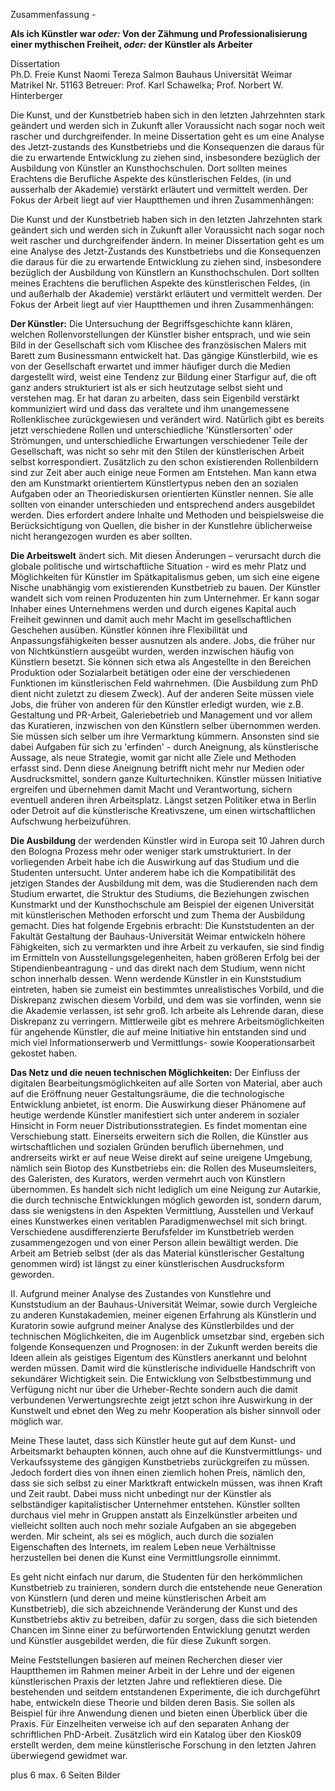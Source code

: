 Zusammenfassung - 


**Als ich Künstler war *oder:* Von der Zähmung und Professionalisierung einer mythischen Freiheit, *oder:* der Künstler als Arbeiter** 


Dissertation  
Ph.D. Freie Kunst
Naomi Tereza Salmon
Bauhaus Universität Weimar
Matrikel Nr. 51163
Betreuer: Prof. Karl Schawelka; Prof. Norbert W. Hinterberger


Die Kunst, und der Kunstbetrieb haben sich in den letzten Jahrzehnten stark geändert und werden sich in Zukunft aller Voraussicht nach sogar noch weit 
rascher und durchgreifender. In meine Dissertation geht es um eine Analyse des Jetzt-zustands des Kunstbetriebs und die Konsequenzen die daraus für die 
zu erwartende Entwicklung zu ziehen sind, insbesondere bezüglich der Ausbildung von Künstler an Kunsthochschulen. Dort sollten meines Erachtens die Berufliche 
Aspekte des künstlerischen Feldes, (in und ausserhalb der Akademie) verstärkt erläutert und vermittelt werden. Der Fokus der Arbeit liegt auf vier Hauptthemen
und ihren Zusammenhängen:

Die Kunst und der Kunstbetrieb haben sich in den letzten Jahrzehnten stark geändert sich und werden sich in Zukunft aller Voraussicht nach sogar noch weit rascher 
und durchgreifender ändern. In meiner Dissertation geht es um eine Analyse des Jetzt-Zustands des Kunstbetriebs und die Konsequenzen die daraus für die zu erwartende 
Entwicklung zu ziehen sind, insbesondere bezüglich der Ausbildung von Künstlern an Kunsthochschulen. Dort sollten meines Erachtens die beruflichen Aspekte des 
künstlerischen Feldes, (in und außerhalb der Akademie) verstärkt erläutert und vermittelt werden. Der Fokus der Arbeit liegt auf vier Hauptthemen und ihren Zusammenhängen:

**Der Künstler:** Die Untersuchung der Begriffsgeschichte kann klären, welchen Rollenvorstellungen der Künstler bisher entsprach, und wie sein Bild in der Gesellschaft 
sich vom Klischee des französischen Malers mit Barett zum Businessmann entwickelt hat. Das gängige Künstlerbild, wie es von der Gesellschaft erwartet und immer häufiger 
durch die Medien dargestellt wird, weist eine Tendenz zur Bildung einer Starfigur auf, die oft ganz anders strukturiert ist als er sich heutzutage selbst sieht und verstehen 
mag. Er hat daran zu arbeiten, dass sein Eigenbild verstärkt kommuniziert wird und dass das veraltete und ihm unangemessene Rollenklischee zurückgewiesen und verändert wird. 
Natürlich gibt es bereits jetzt verschiedene Rollen und unterschiedliche 'Künstlersorten' oder Strömungen, und unterschiedliche Erwartungen verschiedener Teile der Gesellschaft, 
was nicht so sehr mit den Stilen der künstlerischen Arbeit selbst korrespondiert. Zusätzlich zu den schon existierenden Rollenbildern sind zur Zeit aber auch einige neue Formen 
am Entstehen. Man kann etwa den am Kunstmarkt orientiertem Künstlertypus neben den an sozialen Aufgaben oder an Theoriediskursen orientierten Künstler nennen. Sie alle sollten 
von einander unterschieden und entsprechend anders ausgebildet werden. Dies erfordert andere Inhalte und Methoden und beispielsweise die Berücksichtigung von Quellen, die 
bisher in der Kunstlehre üblicherweise nicht herangezogen wurden es aber sollten. 

**Die Arbeitswelt** ändert sich. Mit diesen Änderungen – verursacht durch die globale politische und wirtschaftliche Situation - wird es mehr Platz und Möglichkeiten für 
Künstler im Spätkapitalismus geben, um sich eine eigene Nische unabhängig vom existierenden Kunstbetrieb zu bauen. Der Künstler wandelt sich vom reinen Produzenten hin 
zum Unternehmer. Er kann sogar Inhaber eines Unternehmens werden und durch eigenes Kapital auch Freiheit gewinnen und damit auch mehr Macht im gesellschaftlichen Geschehen 
ausüben. Künstler können ihre Flexibilität und Anpassungsfähigkeiten besser ausnutzen als andere. Jobs, die früher nur von Nichtkünstlern ausgeübt wurden, werden inzwischen 
häufig von Künstlern besetzt. Sie können sich etwa als Angestellte in den Bereichen Produktion oder Sozialarbeit betätigen oder eine der verschiedenen Funktionen im 
künstlerischen Feld wahrnehmen. (Die Ausbildung zum PhD dient nicht zuletzt zu diesem Zweck). Auf der anderen Seite müssen viele Jobs, die früher von anderen für den Künstler 
erledigt wurden, wie z.B. Gestaltung und PR-Arbeit, Galeriebetrieb und Management und vor allem das Kuratieren, inzwischen von den Künstlern selber übernommen werden. Sie müssen 
sich selber um ihre Vermarktung kümmern. Ansonsten sind sie dabei Aufgaben für sich zu 'erfinden' - durch Aneignung, als künstlerische Aussage, als neue Strategie, womit gar 
nicht alle Ziele und Methoden erfasst sind. Denn diese Aneignung betrifft nicht mehr nur Medien oder Ausdrucksmittel, sondern ganze Kulturtechniken. Künstler müssen Initiative 
ergreifen und übernehmen damit Macht und Verantwortung, sichern eventuell anderen ihren Arbeitsplatz. Längst setzen Politiker etwa in Berlin oder Detroit auf die künstlerische 
Kreativszene, um einen wirtschaftlichen Aufschwung herbeizuführen.

**Die Ausbildung**  der werdenden Künstler wird in Europa seit 10 Jahren durch den Bologna Prozess mehr oder weniger stark umstrukturiert. In der vorliegenden Arbeit habe ich die Auswirkung auf das Studium und die Studenten untersucht. Unter anderem habe ich die Kompatibilität des jetzigen Standes der Ausbildung mit dem, was die Studierenden nach dem Studium erwartet, die Struktur des Studiums, die Beziehungen zwischen Kunstmarkt und der Kunsthochschule am Beispiel der eigenen Universität mit künstlerischen Methoden erforscht und zum Thema der Ausbildung gemacht. Dies hat folgende Ergebnis erbracht: Die Kunststudenten an der Fakultät Gestaltung  der Bauhaus-Universität Weimar entwickeln höhere Fähigkeiten, sich zu vermarkten und ihre Arbeit zu verkaufen, sie sind findig im Ermitteln von Ausstellungsgelegenheiten, haben größeren Erfolg bei der Stipendienbeantragung - und das direkt nach dem Studium, wenn nicht schon innerhalb dessen. Wenn werdende 
Künstler in ein Kunststudium eintreten, haben sie zumeist ein bestimmtes unrealistisches Vorbild, und die Diskrepanz zwischen diesem Vorbild, und dem was sie vorfinden, wenn sie die Akademie verlassen, ist sehr groß. Ich arbeite als Lehrende daran, diese Diskrepanz zu verringern. Mittlerweile gibt es mehrere Arbeitsmöglichkeiten für angehende Künstler, die auf meine Initiative hin entstanden sind und mich viel Informationserwerb und Vermittlungs- sowie Kooperationsarbeit gekostet haben.

**Das Netz und die neuen technischen Möglichkeiten:** Der Einfluss der digitalen Bearbeitungsmöglichkeiten auf alle Sorten von Material, aber auch auf die Eröffnung neuer Gestaltungsräume, die die technologische Entwicklung anbietet, ist enorm. Die Auswirkung dieser Phänomene auf heutige werdende Künstler manifestiert sich unter anderem in sozialer Hinsicht in Form neuer Distributionsstrategien. Es findet momentan eine Verschiebung statt. Einerseits erweitern sich die Rollen, die Künstler aus wirtschaftlichen und sozialen Gründen beruflich übernehmen, und andrerseits wirkt er auf neue Weise direkt auf seine ureigene Umgebung, nämlich sein Biotop des Kunstbetriebs ein: die Rollen des Museumsleiters, des Galeristen, des Kurators, werden vermehrt auch von Künstlern übernommen. Es handelt sich nicht lediglich um eine Neigung zur Autarkie, die durch technische Entwicklungen möglich geworden ist, sondern darum, dass sie wenigstens in den Aspekten Vermittlung, Ausstellen und Verkauf eines Kunstwerkes einen veritablen Paradigmenwechsel mit sich bringt. Verschiedene ausdifferenzierte Berufsfelder im Kunstbetrieb werden zusammengezogen und von einer Person allein bewältigt werden. Die Arbeit am Betrieb selbst (der als das Material künstlerischer Gestaltung genommen wird) ist längst zu einer künstlerischen Ausdrucksform geworden.

II. Aufgrund meiner Analyse des Zustandes von Kunstlehre und Kunststudium an der Bauhaus-Universität Weimar, sowie durch Vergleiche zu anderen Kunstakademien, meiner eigenen Erfahrung als Künstlerin und Kuratorin sowie aufgrund meiner Analyse des Künstlerbildes und der technischen Möglichkeiten, die im Augenblick umsetzbar sind, ergeben sich folgende Konsequenzen und Prognosen: in der Zukunft werden bereits die Ideen allein als geistiges Eigentum des Künstlers anerkannt und belohnt werden müssen. Damit wird die künstlerische individuelle Handschrift von sekundärer Wichtigkeit sein. Die Entwicklung von Selbstbestimmung und Verfügung nicht nur über die Urheber-Rechte sondern auch die damit verbundenen Verwertungsrechte zeigt jetzt schon ihre Auswirkung in der Kunstwelt und ebnet den Weg zu mehr Kooperation als bisher sinnvoll oder möglich war.

Meine These lautet, dass sich Künstler heute gut auf dem Kunst- und Arbeitsmarkt behaupten können, auch ohne auf die Kunstvermittlungs- und Verkaufssysteme des gängigen Kunstbetriebs zurückgreifen zu müssen. Jedoch fordert dies von ihnen einen ziemlich hohen Preis, nämlich den, dass sie sich selbst zu einer Marktkraft entwickeln müssen, was ihnen Kraft und Zeit raubt. Dabei muss nicht unbedingt nur der Künstler als selbständiger kapitalistischer Unternehmer entstehen. Künstler sollten durchaus viel mehr in Gruppen anstatt als Einzelkünstler arbeiten und vielleicht sollten auch noch mehr soziale Aufgaben an sie abgegeben werden. Mir scheint, als sei es möglich, auch durch die sozialen Eigenschaften des Internets, im realem Leben neue Verhältnisse herzustellen bei denen die Kunst eine Vermittlungsrolle einnimmt. 

Es geht nicht einfach nur darum, die Studenten für den herkömmlichen Kunstbetrieb zu trainieren, sondern durch die entstehende neue Generation von Künstlern (und deren und meine künstlerischen Arbeit am Kunstbetrieb), die sich abzeichnende Veränderung der Kunst und des Kunstbetriebs aktiv zu betreiben, dafür zu sorgen, dass die sich bietenden Chancen im Sinne einer zu befürwortenden Entwicklung genutzt werden und Künstler ausgebildet werden, die für diese Zukunft sorgen.

Meine Feststellungen basieren auf meinen Recherchen dieser vier Hauptthemen im Rahmen meiner Arbeit in der Lehre und der eigenen künstlerischen Praxis der letzten Jahre und reflektieren diese. Die bestehenden und seitdem entstandenen Experimente, die ich durchgeführt habe, entwickeln diese Theorie und bilden deren Basis. Sie sollen als Beispiel für ihre Anwendung dienen und bieten einen Überblick über die Praxis. Für Einzelheiten verweise ich auf den separaten Anhang der schriftlichen PhD-Arbeit. Zusätzlich wird ein Katalog über den Kiosk09 erstellt werden, dem meine künstlerische Forschung in den letzten Jahren überwiegend gewidmet war. 


 


plus 6 max. 6 Seiten Bilder
